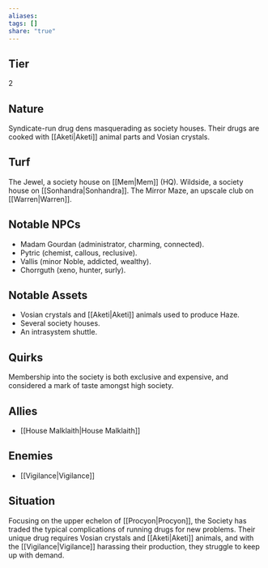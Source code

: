 ```yaml
---
aliases: 
tags: []
share: "true"
---
```

## Tier
2

## Nature
Syndicate-run drug dens masquerading as society houses. Their drugs are cooked with [[Aketi|Aketi]] animal parts and Vosian crystals.

## Turf
The Jewel, a society house on [[Mem|Mem]] (HQ). Wildside, a society house on [[Sonhandra|Sonhandra]]. The Mirror Maze, an upscale club on [[Warren|Warren]].

## Notable NPCs
- Madam Gourdan (administrator, charming, connected).
- Pytric (chemist, callous, reclusive).
- Vallis (minor Noble, addicted, wealthy).
- Chorrguth (xeno, hunter, surly).

## Notable Assets
- Vosian crystals and [[Aketi|Aketi]] animals used to produce Haze.
- Several society houses.
- An intrasystem shuttle.

## Quirks
Membership into the society is both exclusive and expensive, and considered a mark of taste amongst high society.

## Allies
- [[House Malklaith|House Malklaith]]

## Enemies
- [[Vigilance|Vigilance]]

## Situation
Focusing on the upper echelon of [[Procyon|Procyon]], the Society has traded the typical complications of running drugs for new problems. Their unique drug requires Vosian crystals and [[Aketi|Aketi]] animals, and with the [[Vigilance|Vigilance]] harassing their production, they struggle to keep up with demand.
